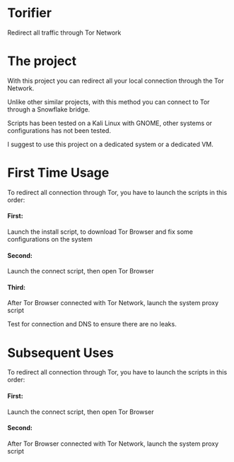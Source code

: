 # Torifier
Redirect all traffic through Tor Network

# The project
With this project you can redirect all your local connection through the Tor Network.

Unlike other similar projects, with this method you can connect to Tor through a Snowflake bridge.

Scripts has been tested on a Kali Linux with GNOME, other systems or configurations has not been tested.

I suggest to use this project on a dedicated system or a dedicated VM.

# First Time Usage
To redirect all connection through Tor, you have to launch the scripts in this order:
#### First:
Launch the install script, to download Tor Browser and fix some configurations on the system
#### Second:
Launch the connect script, then open Tor Browser
#### Third:
After Tor Browser connected with Tor Network, launch the system proxy script

Test for connection and DNS to ensure there are no leaks.

# Subsequent Uses
To redirect all connection through Tor, you have to launch the scripts in this order:
#### First:
Launch the connect script, then open Tor Browser
#### Second:
After Tor Browser connected with Tor Network, launch the system proxy script
